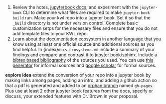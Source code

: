 1. Review the notes, [jupyterbook docs](https://jupyterbook.org/en/stable/intro.html), and experiment with the `jupyter-book` CLI to determine what files are required to make `jupyter-book build` run. Make your kwl repo into a jupyter book. Set it so that the `_build` directory is not under version control. Complete basic customization setps for the necessary files and ensure that you do not add template files to your KWL repo. 
2. Learn about the documentation ecosystem in another language that you know using at least one official source and additional sources as you find helpful. In {index}`docs_ecosystems.md` include a summary of your findings and compare and contrast it to jupyter book/sphinx.  Include a [bibtex based bibliography](https://jupyterbook.org/en/stable/content/citations.html) of the sources you used. You can use [this generator](https://url-to-bibtex.vercel.app/) for informal sources and [google scholar](https://digitalmeasures.oregonstate.edu/training/export-bibtex-google-scholar) for formal sources.
   
**explore idea** extend the conversion of your repo into a jupyter book by making links among pages, adding an intro, and adding a github action so that a pdf is generated and added to an [orphan branch](https://git-scm.com/docs/git-checkout/2.14.6#Documentation/git-checkout.txt---orphanltnewbranchgt) named `gh-pages`. Plus use at least 2 other jupyter book features from the docs, specify or discuss, your extended features with Dr. Brown in your proposal. 